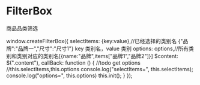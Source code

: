 # FilterBox
商品品类筛选


window.createFilterBox({
	selectItems: {key:value},//已经选择的类别名 {"品牌":"品牌一","尺寸":"尺寸1"} key 类别名，value 类别
	options: options,//所有类别和类别对应的类别名[{name:"品牌",items["品牌1","品牌2"]}]
	$content: $(".content"),
	callBack: function () {
		//todo get options
		//this.selectItems,this.options
		console.log("selectItems=", this.selectItems);
		console.log("options=", this.options)
		this.init();
	}
});
